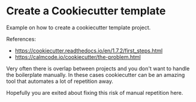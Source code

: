 # Create a Cookiecutter template

Example on how to create a cookiecutter template project.

References: 
- https://cookiecutter.readthedocs.io/en/1.7.2/first_steps.html
- https://calmcode.io/cookiecutter/the-problem.html

Very often there is overlap between projects and you don't want to handle the boilerplate manually. In these cases cookiecutter can be an amazing tool that automates a lot of repetition away.

Hopefully you are exited about fixing this risk of manual repetition here.

